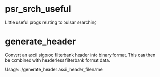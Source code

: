 # psr_srch_useful
Little useful progs relating to pulsar searching

generate_header
===============
Convert an ascii sigproc filterbank header into binary format. This can then be combined
with headerless filterbank format data. 

Usage: ./generate_header ascii_header_filename 

